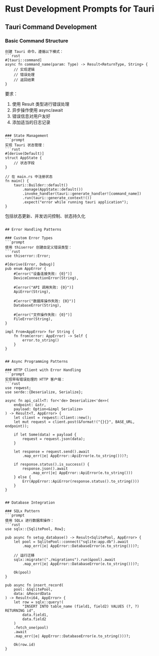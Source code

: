 # Rust Development Prompts for Tauri

## Tauri Command Development

### Basic Command Structure
```prompt
创建 Tauri 命令，遵循以下模式：
```rust
#[tauri::command]
async fn command_name(param: Type) -> Result<ReturnType, String> {
    // 实现逻辑
    // 错误处理
    // 返回结果
}
```
要求：
1. 使用 Result 类型进行错误处理
2. 异步操作使用 async/await
3. 错误信息对用户友好
4. 添加适当的日志记录
```

### State Management
```prompt
实现 Tauri 状态管理：
```rust
#[derive(Default)]
struct AppState {
    // 状态字段
}

// 在 main.rs 中注册状态
fn main() {
    tauri::Builder::default()
        .manage(AppState::default())
        .invoke_handler(tauri::generate_handler![command_name])
        .run(tauri::generate_context!())
        .expect("error while running tauri application");
}
```
包括状态更新、并发访问控制、状态持久化
```

## Error Handling Patterns

### Custom Error Types
```prompt
使用 thiserror 创建自定义错误类型：
```rust
use thiserror::Error;

#[derive(Error, Debug)]
pub enum AppError {
    #[error("设备连接失败: {0}")]
    DeviceConnectionError(String),

    #[error("API 调用失败: {0}")]
    ApiError(String),

    #[error("数据库操作失败: {0}")]
    DatabaseError(String),

    #[error("文件操作失败: {0}")]
    FileError(String),
}

impl From<AppError> for String {
    fn from(error: AppError) -> Self {
        error.to_string()
    }
}
```
```

## Async Programming Patterns

### HTTP Client with Error Handling
```prompt
实现带有错误处理的 HTTP 客户端：
```rust
use reqwest;
use serde::{Deserialize, Serialize};

async fn api_call<T: for<'de> Deserialize<'de>>(
    endpoint: &str,
    payload: Option<&impl Serialize>
) -> Result<T, AppError> {
    let client = reqwest::Client::new();
    let mut request = client.post(&format!("{}{}", BASE_URL, endpoint));

    if let Some(data) = payload {
        request = request.json(data);
    }

    let response = request.send().await
        .map_err(|e| AppError::ApiError(e.to_string()))?;

    if response.status().is_success() {
        response.json().await
            .map_err(|e| AppError::ApiError(e.to_string()))
    } else {
        Err(AppError::ApiError(response.status().to_string()))
    }
}
```
```

## Database Integration

### SQLx Pattern
```prompt
使用 SQLx 进行数据库操作：
```rust
use sqlx::{SqlitePool, Row};

pub async fn setup_database() -> Result<SqlitePool, AppError> {
    let pool = SqlitePool::connect("sqlite:app.db").await
        .map_err(|e| AppError::DatabaseError(e.to_string()))?;

    // 运行迁移
    sqlx::migrate!("./migrations").run(&pool).await
        .map_err(|e| AppError::DatabaseError(e.to_string()))?;

    Ok(pool)
}

pub async fn insert_record(
    pool: &SqlitePool,
    data: &RecordData
) -> Result<i64, AppError> {
    let row = sqlx::query!(
        "INSERT INTO table_name (field1, field2) VALUES (?, ?) RETURNING id",
        data.field1,
        data.field2
    )
    .fetch_one(pool)
    .await
    .map_err(|e| AppError::DatabaseError(e.to_string()))?;

    Ok(row.id)
}
```
```
